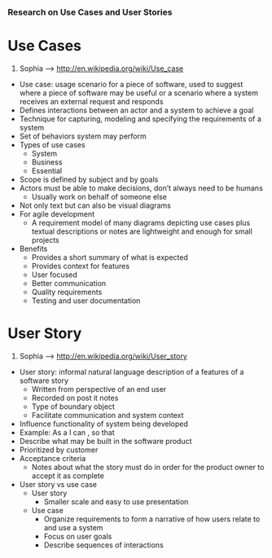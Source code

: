 ### Research on Use Cases and User Stories

# Use Cases
1. Sophia --> http://en.wikipedia.org/wiki/Use_case 
* Use case: usage scenario for a piece of software, used to suggest where a piece of software may be useful or a scenario where a system receives an external request and responds
* Defines interactions between an actor and a system to achieve a goal
* Technique for capturing, modeling and specifying the requirements of a system
* Set of behaviors system may perform
* Types of use cases
    * System
    * Business
    * Essential
* Scope is defined by subject and by goals
* Actors must be able to make decisions, don’t always need to be humans
    * Usually work on behalf of someone else
* Not only text but can also be visual diagrams
* For agile development
    * A requirement model of many diagrams depicting use cases plus textual descriptions or notes are lightweight and enough for small projects
* Benefits
    * Provides a short summary of what is expected
    * Provides context for features
    * User focused
    * Better communication
    * Quality requirements
    * Testing and user documentation

# User Story
1. Sophia --> http://en.wikipedia.org/wiki/User_story
* User story: informal natural language description of a features of a software story
    * Written from perspective of an end user
    * Recorded on post it notes
    * Type of boundary object
    * Facilitate communication and system context
* Influence functionality of system being developed
* Example: As a <role> I can <capability>, so that <receive benefit>
* Describe what may be built in the software product
* Prioritized by customer
* Acceptance criteria
    * Notes about what the story must do in order for the product owner to accept it as complete
* User story vs use case
    * User story
        * Smaller scale and easy to use presentation
    * Use case
        * Organize requirements to form a narrative of how users relate to and use a system
        * Focus on user goals
        * Describe sequences of interactions
